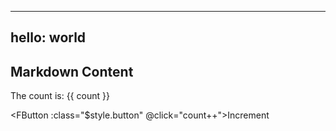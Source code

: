 <!--
 * @Date: 2024-01-02 09:35:21
 * @Description: Modify here please
-->

---

## hello: world

<script setup lang="ts">
import { ref } from 'vue'
import {FButton} from '../packages/components'

const count = ref(0)
</script>

## Markdown Content

The count is: {{ count }}

<FButton :class="$style.button" @click="count++">Increment</FButton>

<style module>
.button {
  color: red;
  font-weight: bold;
}
</style>
